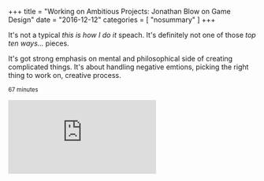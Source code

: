 +++
title = "Working on Ambitious Projects: Jonathan Blow on Game Design"
date =  "2016-12-12"
categories = [ "nosummary" ]
+++

It's not a typical <i>this is how I do it</i> speach. It's definitely not one of those <i>top ten ways&#8230;</i> pieces.

It's got strong emphasis on mental and philosophical side of creating complicated things.
It's about handling negative emtions, picking the right thing to work on, creative process. 

<small>67 minutes</small>
<div class="wrapper--nopad"> 
<div class="video">
<iframe width="" height="" src="https://www.youtube.com/embed/d0m0jIzJfiQ" frameborder="0" allowfullscreen></iframe>
</div>
</div>

